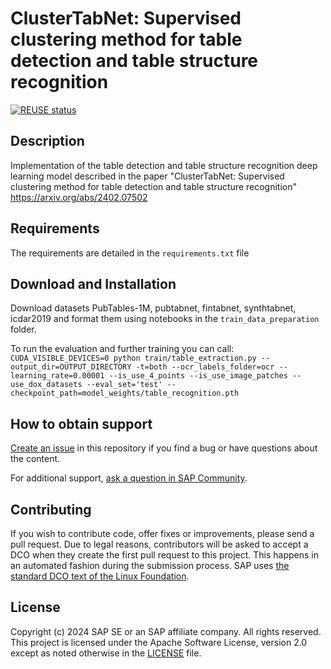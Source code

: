 # ClusterTabNet: Supervised clustering method for table detection and table structure recognition
[![REUSE status](https://api.reuse.software/badge/github.com/SAP-samples/clustertabnet)](https://api.reuse.software/info/github.com/SAP-samples/clustertabnet)

## Description
Implementation of the table detection and table structure recognition deep learning model described in the paper "ClusterTabNet: Supervised clustering method for table detection and table structure recognition" https://arxiv.org/abs/2402.07502

## Requirements
The requirements are detailed in the `requirements.txt` file

## Download and Installation
Download datasets PubTables-1M, pubtabnet, fintabnet, synthtabnet, icdar2019 and format them using notebooks in the `train_data_preparation` folder.

To run the evaluation and further training you can call:
```CUDA_VISIBLE_DEVICES=0 python train/table_extraction.py --output_dir=OUTPUT_DIRECTORY -t=both --ocr_labels_folder=ocr --learning_rate=0.00001 --is_use_4_points --is_use_image_patches --use_dox_datasets --eval_set='test' --checkpoint_path=model_weights/table_recognition.pth```

## How to obtain support
[Create an issue](https://github.com/SAP-samples/<repository-name>/issues) in this repository if you find a bug or have questions about the content.

For additional support, [ask a question in SAP Community](https://answers.sap.com/questions/ask.html).

## Contributing
If you wish to contribute code, offer fixes or improvements, please send a pull request. Due to legal reasons, contributors will be asked to accept a DCO when they create the first pull request to this project. This happens in an automated fashion during the submission process. SAP uses [the standard DCO text of the Linux Foundation](https://developercertificate.org/).

## License
Copyright (c) 2024 SAP SE or an SAP affiliate company. All rights reserved. This project is licensed under the Apache Software License, version 2.0 except as noted otherwise in the [LICENSE](LICENSE) file.
